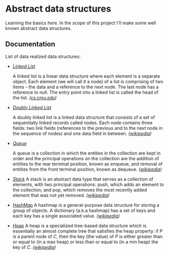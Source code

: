 # Abstract data structures

Learning the basics here.
In the scope of this project I'll make some well known abstract data structures.

## Documentation

List of data realized data structures:

- *[Linked List](https://github.com/zhikiri/data-structs/tree/master/linkedlist)*

    A linked list is a linear data structure where each element is a separate object.
    Each element (we will call it a node) of a list is comprising of two items - the data and a reference to the next node.
    The last node has a reference to null.
    The entry point into a linked list is called the head of the list.
    _([cs.cmu.edu](https://www.cs.cmu.edu/~adamchik/15-121/lectures/Linked%20Lists/linked%20lists.html))_

- *[Doubly Linked List](https://github.com/zhikiri/data-structs/tree/master/doublylinkedlist)*

    A doubly linked list is a linked data structure that consists of a set of sequentially linked records called nodes.
    Each node contains three fields: two link fields (references to the previous and to the next node in the sequence of nodes) and one data field in between.
    _([wikipedia](https://www.google.com/url?sa=t&rct=j&q=&esrc=s&source=web&cd=3&cad=rja&uact=8&ved=2ahUKEwjq0rKZl-bfAhXjTN8KHTpzCNQQFjACegQIBxAM&url=https%3A%2F%2Fen.wikipedia.org%2Fwiki%2FDoubly_linked_list&usg=AOvVaw2i79U3eC1SVbc0Lb_p3SaA))_

- *[Queue](https://github.com/zhikiri/data-structs/tree/master/Queue)*

    A queue is a collection in which the entities in the collection are kept in order and the principal operations on the collection are the addition of entities to the rear terminal position, known as enqueue, and removal of entities from the front terminal position, known as dequeue.
    _([wikipedia](https://www.google.com/url?sa=t&rct=j&q=&esrc=s&source=web&cd=29&cad=rja&uact=8&ved=2ahUKEwiYqcXxl-bfAhWMnOAKHW02CYwQmhMwHHoECAcQAg&url=https%3A%2F%2Fen.wikipedia.org%2Fwiki%2FQueue_(abstract_data_type)&usg=AOvVaw1BO0VgZx0kEjEbyNKGm-AY))_

- *[Stack](https://github.com/zhikiri/data-structs/tree/master/Stack)*
    A stack is an abstract data type that serves as a collection of elements, with two principal operations: push, which adds an element to the collection, and pop, which removes the most recently added element that was not yet removed.
    _([wikipedia](https://www.google.com/url?sa=t&rct=j&q=&esrc=s&source=web&cd=33&cad=rja&uact=8&ved=2ahUKEwiXvr-2mObfAhXvmuAKHYRGAz8QmhMwIHoECAQQAg&url=https%3A%2F%2Fen.wikipedia.org%2Fwiki%2FStack_(abstract_data_type)&usg=AOvVaw11tsNRtwLwvkwPHi2ztl4s))_

- [HashMap](https://github.com/zhikiri/data-structs/tree/master/HashMap)
    A hashmap is a general-purpose data structure for storing a group of objects.
    A dictionary (a.k.a hashmap) has a set of keys and each key has a single associated value.
    _([wikipedia](https://www.google.com/url?sa=t&rct=j&q=&esrc=s&source=web&cd=2&cad=rja&uact=8&ved=2ahUKEwiZn9WnmebfAhXGnuAKHaTjB9MQFjABegQIABAE&url=https%3A%2F%2Fen.wikibooks.org%2Fwiki%2FA-level_Computing%2FAQA%2FPaper_1%2FFundamentals_of_data_structures%2FDictionaries&usg=AOvVaw2-AeG29RAM_OsSDv5c2EMA))_

- [Heap](https://github.com/zhikiri/data-structs/tree/master/Heap)
    A heap is a specialized tree-based data structure which is essentially an almost complete tree that satisfies the heap property:
    if *P* is a parent node of *C*, then the key (the value) of *P* is either greater than or equal to (in a max heap) or less than or equal to (in a min heap) the key of *C*.
    _([wikipedia](https://www.google.com/url?sa=t&rct=j&q=&esrc=s&source=web&cd=3&cad=rja&uact=8&ved=2ahUKEwj2oNvYmObfAhWpd98KHZkNAwkQFjACegQIBhAK&url=https%3A%2F%2Fen.wikipedia.org%2Fwiki%2FHeap_(data_structure)&usg=AOvVaw1G_jbAavnc1nT0nQUqPzII))_
